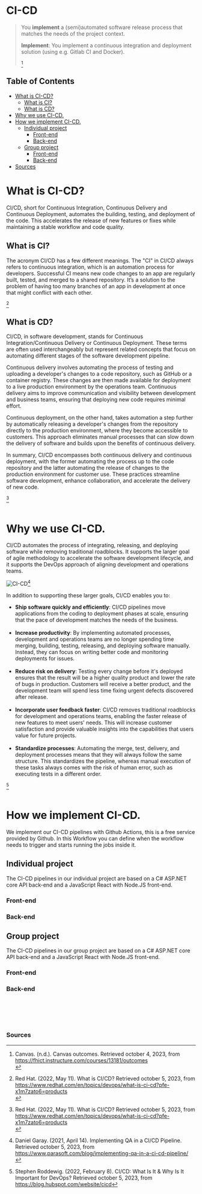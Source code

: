 # **CI-CD**
>You **implement** a (semi)automated software release process that matches the needs of the project context.
>
>**Implement**: You implement a continuous integration and deployment solution (using e.g. Gitlab CI and Docker).
>
>[^1]

## **Table of Contents**
- [What is CI-CD?](#what-is-ci-cd)
    - [What is CI?](#what-is-ci)
    - [What is CD?](#what-is-cd)
- [Why we use CI-CD.](#why-we-use-ci-cd)
- [How we implement CI-CD.](#how-we-implement-ci-cd)
    - [Individual project](#individual-project)
        - [Front-end](#front-end)
        - [Back-end](#back-end)
    - [Group project](#group-project)
        - [Front-end](#front-end-1)
        - [Back-end](#back-end-1)
- [Sources](#sources)

# **What is CI-CD?**
CI/CD, short for Continuous Integration, Continuous Delivery and Continuous Deployment, automates the building, testing, and deployment of the code. This accelerates the release of new features or fixes while maintaining a stable workflow and code quality.

## **What is CI?**
The acronym CI/CD has a few different meanings. The "CI" in CI/CD always refers to continuous integration, which is an automation process for developers. Successful CI means new code changes to an app are regularly built, tested, and merged to a shared repository. It’s a solution to the problem of having too many branches of an app in development at once that might conflict with each other.

[^2]

## **What is CD?**
CI/CD, in software development, stands for Continuous Integration/Continuous Delivery or Continuous Deployment. These terms are often used interchangeably but represent related concepts that focus on automating different stages of the software development pipeline.

Continuous delivery involves automating the process of testing and uploading a developer's changes to a code repository, such as GitHub or a container registry. These changes are then made available for deployment to a live production environment by the operations team. Continuous delivery aims to improve communication and visibility between development and business teams, ensuring that deploying new code requires minimal effort.

Continuous deployment, on the other hand, takes automation a step further by automatically releasing a developer's changes from the repository directly to the production environment, where they become accessible to customers. This approach eliminates manual processes that can slow down the delivery of software and builds upon the benefits of continuous delivery.

In summary, CI/CD encompasses both continuous delivery and continuous deployment, with the former automating the process up to the code repository and the latter automating the release of changes to the production environment for customer use. These practices streamline software development, enhance collaboration, and accelerate the delivery of new code.

[^2]
<br></br>

# **Why we use CI-CD.**
CI/CD automates the process of integrating, releasing, and deploying software while removing traditional roadblocks. It supports the larger goal of agile methodology to accelerate the software development lifecycle, and it supports the DevOps approach of aligning development and operations teams.

![CI-CD](https://github.com/Know-Hows/S3-Portfolio/assets/58418773/c562777a-d7ab-446d-8541-bf446485bb8e)[^3]

In addition to supporting these larger goals, CI/CD enables you to:
- **Ship software quickly and efficiently**: CI/CD pipelines move applications from the coding to deployment phases at scale, ensuring that the pace of development matches the needs of the business.<br></br>
- **Increase productivity**: By implementing automated processes, development and operations teams are no longer spending time merging, building, testing, releasing, and deploying software manually. Instead, they can focus on writing better code and monitoring deployments for issues.<br></br>
- **Reduce risk on delivery**: Testing every change before it's deployed ensures that the result will be a higher quality product and lower the rate of bugs in production. Customers will receive a better product, and the development team will spend less time fixing urgent defects discovered after release.<br></br>
- **Incorporate user feedback faster**: CI/CD removes traditional roadblocks for development and operations teams, enabling the faster release of new features to meet users' needs. This will increase customer satisfaction and provide valuable insights into the capabilities that users value for future projects.<br></br>
- **Standardize processes**: Automating the merge, test, delivery, and deployment processes means that they will always follow the same structure. This standardizes the pipeline, whereas manual execution of these tasks always comes with the risk of human error, such as executing tests in a different order.

[^4]
<br></br>

# **How we implement CI-CD.**
We implement our CI-CD pipelines with Github Actions, this is a free service provided by Github. In this Workflow you can define when the workflow needs to trigger and starts running the jobs inside it.

## **Individual project**
The CI-CD pipelines in our individual project are based on a C# ASP.NET core API back-end and a JavaScript React with Node.JS front-end.

### **Front-end**


### **Back-end**


## **Group project**
The CI-CD pipelines in our group project are based on a C# ASP.NET core API back-end and a JavaScript React with Node.JS front-end.

### **Front-end**


### **Back-end**


<br></br>
--------------------
### **Sources**
[^1]: Canvas. (n.d.). Canvas outcomes. Retrieved october 4, 2023, from https://fhict.instructure.com/courses/13181/outcomes<br>
[^2]: Red Hat. (2022, May 11). What is CI/CD? Retrieved october 5, 2023, from https://www.redhat.com/en/topics/devops/what-is-ci-cd?pfe-x1m7zato6=products<br>
[^3]: Daniel Garay. (2021, April 14). Implementing QA in a CI/CD Pipeline. Retrieved october 5, 2023, from https://www.parasoft.com/blog/implementing-qa-in-a-ci-cd-pipeline/<br>
[^4]: Stephen Roddewig. (2022, February 8). CI/CD: What Is It & Why Is It Important for DevOps? Retrieved october 5, 2023, from https://blog.hubspot.com/website/cicd
